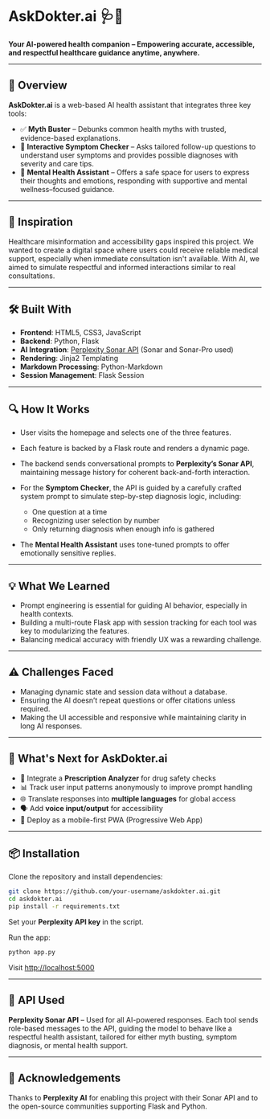 # AskDokter.ai 🩺🤖

**Your AI-powered health companion – Empowering accurate, accessible, and respectful healthcare guidance anytime, anywhere.**

---

## 🌟 Overview

**AskDokter.ai** is a web-based AI health assistant that integrates three key tools:

* ✅ **Myth Buster** – Debunks common health myths with trusted, evidence-based explanations.
* 🤒 **Interactive Symptom Checker** – Asks tailored follow-up questions to understand user symptoms and provides possible diagnoses with severity and care tips.
* 🧠 **Mental Health Assistant** – Offers a safe space for users to express their thoughts and emotions, responding with supportive and mental wellness–focused guidance.

---

## 🚀 Inspiration

Healthcare misinformation and accessibility gaps inspired this project. We wanted to create a digital space where users could receive reliable medical support, especially when immediate consultation isn't available. With AI, we aimed to simulate respectful and informed interactions similar to real consultations.

---

## 🛠️ Built With

* **Frontend**: HTML5, CSS3, JavaScript
* **Backend**: Python, Flask
* **AI Integration**: [Perplexity Sonar API](https://docs.perplexity.ai/) (Sonar and Sonar-Pro used)
* **Rendering**: Jinja2 Templating
* **Markdown Processing**: Python-Markdown
* **Session Management**: Flask Session

---

## 🔍 How It Works

* User visits the homepage and selects one of the three features.
* Each feature is backed by a Flask route and renders a dynamic page.
* The backend sends conversational prompts to **Perplexity’s Sonar API**, maintaining message history for coherent back-and-forth interaction.
* For the **Symptom Checker**, the API is guided by a carefully crafted system prompt to simulate step-by-step diagnosis logic, including:

  * One question at a time
  * Recognizing user selection by number
  * Only returning diagnosis when enough info is gathered
* The **Mental Health Assistant** uses tone-tuned prompts to offer emotionally sensitive replies.

---

## 💡 What We Learned

* Prompt engineering is essential for guiding AI behavior, especially in health contexts.
* Building a multi-route Flask app with session tracking for each tool was key to modularizing the features.
* Balancing medical accuracy with friendly UX was a rewarding challenge.

---

## ⚠️ Challenges Faced

* Managing dynamic state and session data without a database.
* Ensuring the AI doesn’t repeat questions or offer citations unless required.
* Making the UI accessible and responsive while maintaining clarity in long AI responses.

---

## 🔮 What's Next for AskDokter.ai

* 🧪 Integrate a **Prescription Analyzer** for drug safety checks
* 📊 Track user input patterns anonymously to improve prompt handling
* 🌐 Translate responses into **multiple languages** for global access
* 🗣️ Add **voice input/output** for accessibility
* 📱 Deploy as a mobile-first PWA (Progressive Web App)

---

## 📦 Installation

Clone the repository and install dependencies:

```bash
git clone https://github.com/your-username/askdokter.ai.git
cd askdokter.ai
pip install -r requirements.txt
```

Set your **Perplexity API key** in the script.

Run the app:

```bash
python app.py
```

Visit [http://localhost:5000](http://localhost:5000)

---

## 📡 API Used

**Perplexity Sonar API** – Used for all AI-powered responses. Each tool sends role-based messages to the API, guiding the model to behave like a respectful health assistant, tailored for either myth busting, symptom diagnosis, or mental health support.

---

## 🙌 Acknowledgements

Thanks to **Perplexity AI** for enabling this project with their Sonar API and to the open-source communities supporting Flask and Python.
